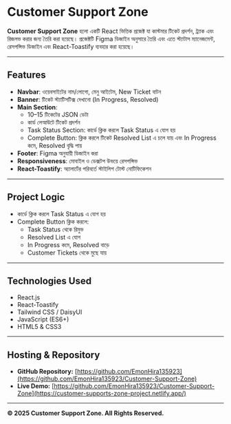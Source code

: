 # Customer Support Zone

**Customer Support Zone** হলো একটি React ভিত্তিক প্রজেক্ট যা কাস্টমার টিকেট প্রদর্শন, ট্র্যাক এবং রিজলভ করার জন্য তৈরি করা হয়েছে। প্রজেক্টটি Figma ডিজাইন অনুসারে তৈরি এবং এতে স্ট্যাটাস ম্যানেজমেন্ট, রেসপন্সিভ ডিজাইন এবং React-Toastify ব্যবহার করা হয়েছে।

---

## Features

- **Navbar**: ওয়েবসাইটের নাম/লোগো, মেনু আইটেম, New Ticket বাটন
- **Banner**: টিকেট স্ট্যাটিসটিক্স দেখানো (In Progress, Resolved)
- **Main Section**:
  - 10–15 টিকেটের JSON ডেটা
  - কার্ড লেআউটে টিকেট প্রদর্শন
  - Task Status Section: কার্ডে ক্লিক করলে Task Status এ যোগ হয়
  - Complete Button: ক্লিক করলে টিকেট Resolved List এ চলে যায় এবং In Progress কমে, Resolved বৃদ্ধি পায়
- **Footer**: Figma অনুযায়ী ডিজাইন করা
- **Responsiveness**: মোবাইল ও ডেক্সটপ উভয়ে রেসপন্সিভ
- **React-Toastify**: অ্যালার্টের পরিবর্তে স্টাইলিশ টোস্ট নোটিফিকেশন

---

## Project Logic

- কার্ডে ক্লিক করলে Task Status এ যোগ হয়
- Complete Button ক্লিক করলে:
  - Task Status থেকে রিমুভ
  - Resolved List এ যোগ
  - In Progress কমে, Resolved বাড়ে
  - Customer Tickets থেকে মুছে যায়

---

## Technologies Used

- React.js
- React-Toastify
- Tailwind CSS / DaisyUI
- JavaScript (ES6+)
- HTML5 & CSS3

---

## Hosting & Repository

- **GitHub Repository:** [https://github.com/EmonHira135923](https://github.com/EmonHira135923/Customer-Support-Zone)
- **Live Demo:** [https://github.com/EmonHira135923/Customer-Support-Zone](https://customer-supports-zone-project.netlify.app/)

---

**© 2025 Customer Support Zone. All Rights Reserved.**

